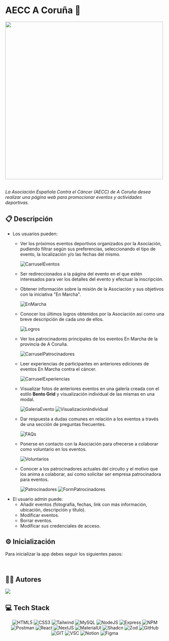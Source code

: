 # AECC A Coruña 💚

<div>
  <img src="./assets/Logo.png" width="500px"/>
</div>

<br/>

_La Asociación Española Contra el Cáncer (AECC) de A Coruña desea realizar una página web para promocionar eventos y actividades deportivas._

## 📋 Descripción

- Los usuarios pueden:
  - Ver los próximos eventos deportivos organizados por la Asociación, pudiendo filtrar según sus preferencias, seleccionando el tipo de evento, la localización y/o las fechas del mismo.
  
    ![CarruselEventos](./assets/proximos-eventos.png)

  - Ser redireccionados a la página del evento en el que estén interesados para ver los detalles del evento y efectuar la inscripción.
  - Obtener información sobre la misión de la Asociación y sus objetivos con la iniciativa "En Marcha".
  
    ![EnMarcha](./assets/en-marcha.png)

  - Conocer los últimos logros obtenidos por la Asociación así como una breve descripción de cada uno de ellos.
  
    ![Logros](./assets/logros.png)

  - Ver los patrocinadores principales de los eventos En Marcha de la provincia de A Coruña.
  
    ![CarruselPatrocinadores](./assets/carrusel-patrocinadores.png)
  
  - Leer experiencias de participantes en anteriores ediciones de eventos En Marcha contra el cáncer.
  
    ![CarruselExperiencias](./assets/experiencias.png)

  - Visualizar fotos de anteriores eventos en una galería creada con el estilo **Bento Grid** y visualización individual de las mismas en una modal.
  
    ![GaleriaEvento](./assets/galeria-evento.png)
    ![VisualizacionIndividual](./assets/foto-individual.png)

  - Dar respuesta a dudas comunes en relación a los eventos a través de una sección de preguntas frecuentes.

    ![FAQs](./assets/faqs.png)

  - Ponerse en contacto con la Asociación para ofrecerse a colaborar como voluntario en los eventos.
  
    ![Voluntarios]()

  - Conocer a los patrocinadores actuales del circuito y el motivo que los anima a colaborar, así como solicitar ser empresa patrocinadora para eventos. 
  
    ![Patrocinadores](./assets/patrocinios.png) 
    ![FormPatrocinadores](./assets/form-patrocinios.png)
- El usuario admin puede:
  - Añadir eventos (fotografía, fechas, link con más información, ubicación, descripción y título).
  - Modificar eventos.
  - Borrar eventos.
  - Modificar sus credenciales de acceso.

## ⚙ Inicialización

Para inicializar la app debes seguir los siguientes pasos:


<br/>

## 👩‍💻 Autores
<a href="https://github.com/AnaBelenBernardez/aecc/graphs/contributors">
  <img src="https://i.postimg.cc/J4Mw5Gmp/autores.png" />
</a>

<br/>

## 💻 Tech Stack
<div align="center">

  ![HTML5](https://img.shields.io/badge/HTML5-E34F26.svg?style=for-the-badge&logo=HTML5&logoColor=white)
  ![CSS3](https://img.shields.io/badge/CSS3-1572B6.svg?style=for-the-badge&logo=CSS3&logoColor=white)
  ![Tailwind](https://img.shields.io/badge/Tailwind%20CSS-06B6D4.svg?style=for-the-badge&logo=Tailwind-CSS&logoColor=white)
  ![MySQL](https://img.shields.io/badge/MySQL-4479A1.svg?style=for-the-badge&logo=MySQL&logoColor=white)
  ![NodeJS](https://img.shields.io/badge/Node.js-339933.svg?style=for-the-badge&logo=nodedotjs&logoColor=white)
  ![Express](https://img.shields.io/badge/Express-000000.svg?style=for-the-badge&logo=Express&logoColor=white)
  ![NPM](https://img.shields.io/badge/npm-CB3837.svg?style=for-the-badge&logo=npm&logoColor=white)
  ![Postman](https://img.shields.io/badge/Postman-FF6C37.svg?style=for-the-badge&logo=Postman&logoColor=white)
  ![React](https://img.shields.io/badge/React-61DAFB.svg?style=for-the-badge&logo=React&logoColor=black)
  ![NextJS](https://img.shields.io/badge/Next.js-000000.svg?style=for-the-badge&logo=nextdotjs&logoColor=white)
  ![MaterialUI](https://img.shields.io/badge/Material%20UI-007FFF?style=for-the-badge&logo=mui&logoColor=white)
  ![Shadcn](https://img.shields.io/badge/shadcn/ui-000000.svg?style=for-the-badge&logo=shadcn/ui&logoColor=white)
  ![Zod](https://img.shields.io/badge/Zod-3E67B1.svg?style=for-the-badge&logo=Zod&logoColor=white)
  ![GitHub](https://img.shields.io/badge/GitHub-181717.svg?style=for-the-badge&logo=GitHub&logoColor=white)
  ![GIT](https://img.shields.io/badge/Git-F05032.svg?style=for-the-badge&logo=Git&logoColor=white)
  ![VSC](https://img.shields.io/badge/Visual%20Studio%20Code-007ACC.svg?style=for-the-badge&logo=Visual-Studio-Code&logoColor=white)
  ![Notion](https://img.shields.io/badge/Notion-000000.svg?style=for-the-badge&logo=Notion&logoColor=white)
  ![Figma](https://img.shields.io/badge/Figma-F24E1E.svg?style=for-the-badge&logo=Figma&logoColor=white)
</div>
